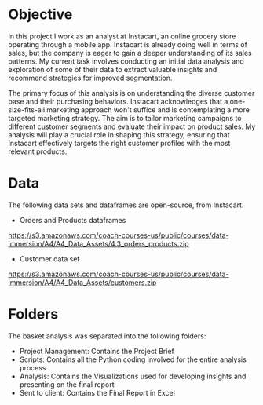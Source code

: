 # Objective

In this project I work as an analyst at Instacart, an online grocery store operating through a mobile app. Instacart is already doing well in terms of sales, but the company is eager to gain a deeper understanding of its sales patterns. My current task involves conducting an initial data analysis and exploration of some of their data to extract valuable insights and recommend strategies for improved segmentation.

The primary focus of this analysis is on understanding the diverse customer base and their purchasing behaviors. Instacart acknowledges that a one-size-fits-all marketing approach won't suffice and is contemplating a more targeted marketing strategy. The aim is to tailor marketing campaigns to different customer segments and evaluate their impact on product sales. My analysis will play a crucial role in shaping this strategy, ensuring that Instacart effectively targets the right customer profiles with the most relevant products.

# Data

The following data sets and dataframes are open-source, from Instacart.

- Orders and Products dataframes

https://s3.amazonaws.com/coach-courses-us/public/courses/data-immersion/A4/A4_Data_Assets/4.3_orders_products.zip

- Customer data set

https://s3.amazonaws.com/coach-courses-us/public/courses/data-immersion/A4/A4_Data_Assets/customers.zip

# Folders

The basket analysis was separated into the following folders:

- Project Management: Contains the Project Brief
- Scripts: Contains all the Python coding involved for the entire analysis process
- Analysis: Contains the Visualizations used for developing insights and presenting on the final report
- Sent to client: Contains the Final Report in Excel
